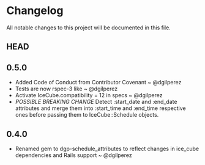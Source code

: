 # Changelog
All notable changes to this project will be documented in this file.

## HEAD

## 0.5.0

- Added Code of Conduct from Contributor Covenant ~ @dgilperez
- Tests are now rspec-3 like ~ @dgilperez
- Activate IceCube.compatibility = 12 in specs ~ @dgilperez
- *POSSIBLE BREAKING CHANGE* Detect :start_date and :end_date attributes and merge them into :start_time and :end_time respective ones before passing them to IceCube::Schedule objects.

## 0.4.0

- Renamed gem to dgp-schedule_attributes to reflect changes in ice_cube dependencies and Rails support ~ @dgilperez
